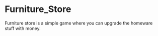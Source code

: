 # Furniture_Store
Furniture store is a simple game where you can upgrade the homeware stuff with money.
